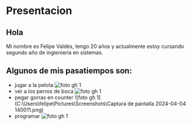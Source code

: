 # Presentacion
## Hola 

Mi nombre es Felipe Valdés, tengo 20 años y actualmente estoy cursando segundo año de ingienieria en sistemas. 

## Algunos de mis pasatiempos son:
- jugar a la pelota 
![foto gh 1](https://www.google.com/url?sa=i&url=http%3A%2F%2Fwww.futbolformativo.com.ar%2F2011%2F01%2Fla-tecnica-en-el-futbol-de-hoy.html&psig=AOvVaw3Ij3I4oFuMnlR5KOPAHG8H&ust=1712335980925000&source=images&cd=vfe&opi=89978449&ved=0CBIQjRxqFwoTCPix1-GCqYUDFQAAAAAdAAAAABAE)
- ver a los perros de boca 
![foto gh 1](https://www.google.com/url?sa=i&url=https%3A%2F%2Flucescei.com%2Fla-bombonera-late-mas-fuerte-que-nunca-con-la-iluminacion-de-thorn%2F&psig=AOvVaw2PO6al8LP_48jVAgE2sjCL&ust=1712336163019000&source=images&cd=vfe&opi=89978449&ved=0CBIQjRxqFwoTCMj7j7iDqYUDFQAAAAAdAAAAABAJ)
- pegar gorras en counter 
![foto gh 1](C:\Users\felipe\Pictures\Screenshots\Captura de pantalla 2024-04-04 140011.png)
- programar
![foto gh 1](https://www.google.com/url?sa=i&url=https%3A%2F%2Fwww.enriquedans.com%2F2023%2F06%2Faprender-a-programar-si-pero-no-esperes-dedicarte-al-desarrollo-de-software-por-ello.html&psig=AOvVaw0XdfHXLaQccpGHTjHlT2Za&ust=1712336526626000&source=images&cd=vfe&opi=89978449&ved=0CBIQjRxqFwoTCOiD3uOEqYUDFQAAAAAdAAAAABAE)
